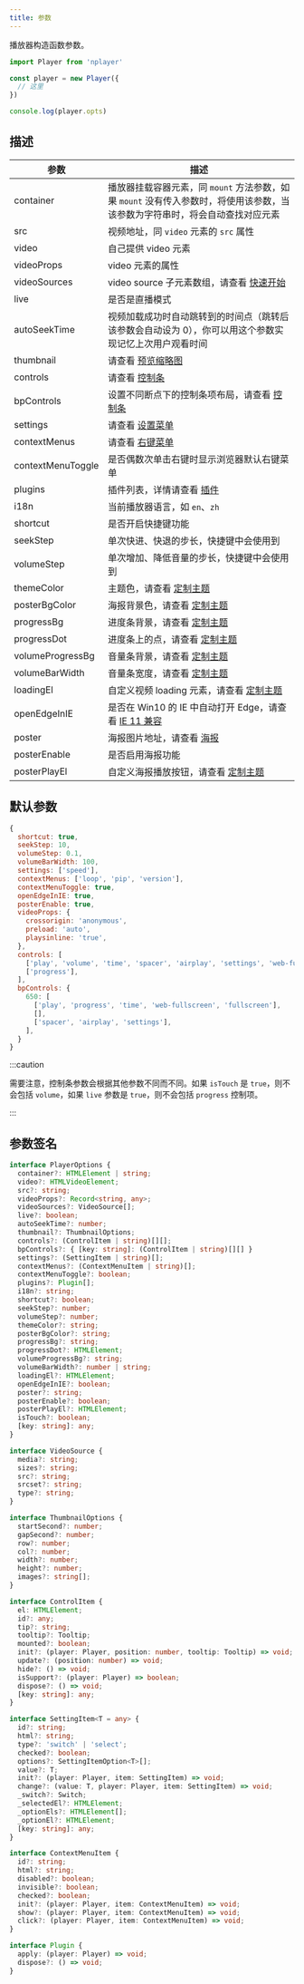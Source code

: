 ```yaml
---
title: 参数
---
```


播放器构造函数参数。

```js
import Player from 'nplayer'

const player = new Player({
  // 这里
})

console.log(player.opts)
```

## 描述

| 参数 | 描述 |
| --- | --- |
| container | 播放器挂载容器元素，同 `mount` 方法参数，如果 `mount` 没有传入参数时，将使用该参数，当该参数为字符串时，将会自动查找对应元素 |
| src | 视频地址，同 `video` 元素的 `src` 属性 |
| video | 自己提供 video 元素 |
| videoProps | video 元素的属性 |
| videoSources| video source 子元素数组，请查看 [快速开始](getting-started.md) |
| live| 是否是直播模式 |
| autoSeekTime| 视频加载成功时自动跳转到的时间点（跳转后该参数会自动设为 0），你可以用这个参数实现记忆上次用户观看时间 |
| thumbnail | 请查看 [预览缩略图](thumbnail.md) |
| controls | 请查看 [控制条](control.md) |
| bpControls | 设置不同断点下的控制条项布局，请查看 [控制条](control.md) |
| settings | 请查看 [设置菜单](settings.md) |
| contextMenus | 请查看 [右键菜单](contextmenu.md) |
| contextMenuToggle | 是否偶数次单击右键时显示浏览器默认右键菜单 |
| plugins | 插件列表，详情请查看 [插件](plugin.md) |
| i18n | 当前播放器语言，如 `en`、`zh` |
| shortcut | 是否开启快捷键功能 |
| seekStep | 单次快进、快退的步长，快捷键中会使用到 |
| volumeStep | 单次增加、降低音量的步长，快捷键中会使用到 |
| themeColor | 主题色，请查看 [定制主题](theme.md) |
| posterBgColor | 海报背景色，请查看 [定制主题](theme.md) |
| progressBg | 进度条背景，请查看 [定制主题](theme.md) |
| progressDot | 进度条上的点，请查看 [定制主题](theme.md) |
| volumeProgressBg | 音量条背景，请查看 [定制主题](theme.md) |
| volumeBarWidth | 音量条宽度，请查看 [定制主题](theme.md) |
| loadingEl | 自定义视频 loading 元素，请查看 [定制主题](theme.md) |
| openEdgeInIE | 是否在 Win10 的 IE 中自动打开 Edge，请查看 [IE 11 兼容](ie11.md) |
| poster | 海报图片地址，请查看 [海报](poster.md) |
| posterEnable | 是否启用海报功能 |
| posterPlayEl | 自定义海报播放按钮，请查看 [定制主题](theme.md) |响应式布局](responsive.md) |

## 默认参数

```js
{
  shortcut: true,
  seekStep: 10,
  volumeStep: 0.1,
  volumeBarWidth: 100,
  settings: ['speed'],
  contextMenus: ['loop', 'pip', 'version'],
  contextMenuToggle: true,
  openEdgeInIE: true,
  posterEnable: true,
  videoProps: {
    crossorigin: 'anonymous',
    preload: 'auto',
    playsinline: 'true',
  },
  controls: [
    ['play', 'volume', 'time', 'spacer', 'airplay', 'settings', 'web-fullscreen', 'fullscreen'],
    ['progress'],
  ],
  bpControls: {
    650: [
      ['play', 'progress', 'time', 'web-fullscreen', 'fullscreen'],
      [],
      ['spacer', 'airplay', 'settings'],
    ],
  }
}
```

:::caution

需要注意，控制条参数会根据其他参数不同而不同。如果 `isTouch` 是 `true`，则不会包括 `volume`，如果 `live` 参数是 `true`，则不会包括 `progress` 控制项。

:::

## 参数签名

```typescript
interface PlayerOptions {
  container?: HTMLElement | string;
  video?: HTMLVideoElement;
  src?: string;
  videoProps?: Record<string, any>;
  videoSources?: VideoSource[];
  live?: boolean;
  autoSeekTime?: number;
  thumbnail?: ThumbnailOptions;
  controls?: (ControlItem | string)[][];
  bpControls?: { [key: string]: (ControlItem | string)[][] }
  settings?: (SettingItem | string)[];
  contextMenus?: (ContextMenuItem | string)[];
  contextMenuToggle?: boolean;
  plugins?: Plugin[];
  i18n?: string;
  shortcut?: boolean;
  seekStep?: number;
  volumeStep?: number;
  themeColor?: string;
  posterBgColor?: string;
  progressBg?: string;
  progressDot?: HTMLElement;
  volumeProgressBg?: string;
  volumeBarWidth?: number | string;
  loadingEl?: HTMLElement;
  openEdgeInIE?: boolean;
  poster?: string;
  posterEnable?: boolean;
  posterPlayEl?: HTMLElement;
  isTouch?: boolean;
  [key: string]: any;
}

interface VideoSource {
  media?: string;
  sizes?: string;
  src?: string;
  srcset?: string;
  type?: string;
}

interface ThumbnailOptions {
  startSecond?: number;
  gapSecond?: number;
  row?: number;
  col?: number;
  width?: number;
  height?: number;
  images?: string[];
}

interface ControlItem {
  el: HTMLElement;
  id?: any;
  tip?: string;
  tooltip?: Tooltip;
  mounted?: boolean;
  init?: (player: Player, position: number, tooltip: Tooltip) => void;
  update?: (position: number) => void;
  hide?: () => void;
  isSupport?: (player: Player) => boolean;
  dispose?: () => void;
  [key: string]: any;
}

interface SettingItem<T = any> {
  id?: string;
  html?: string;
  type?: 'switch' | 'select';
  checked?: boolean;
  options?: SettingItemOption<T>[];
  value?: T;
  init?: (player: Player, item: SettingItem) => void;
  change?: (value: T, player: Player, item: SettingItem) => void;
  _switch?: Switch;
  _selectedEl?: HTMLElement;
  _optionEls?: HTMLElement[];
  _optionEl?: HTMLElement;
  [key: string]: any;
}

interface ContextMenuItem {
  id?: string;
  html?: string;
  disabled?: boolean;
  invisible?: boolean;
  checked?: boolean;
  init?: (player: Player, item: ContextMenuItem) => void;
  show?: (player: Player, item: ContextMenuItem) => void;
  click?: (player: Player, item: ContextMenuItem) => void;
}

interface Plugin {
  apply: (player: Player) => void;
  dispose?: () => void;
}
```
